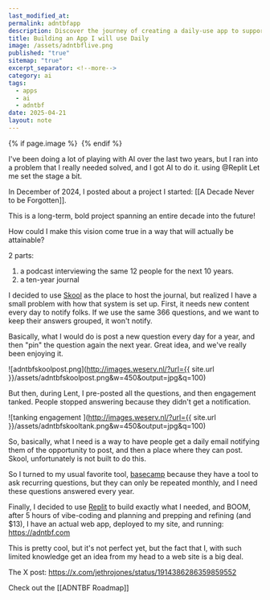 ```yaml
---
last_modified_at: 
permalink: adntbfapp
description: Discover the journey of creating a daily-use app to support a decade-long project involving a podcast and a ten-year journal. Learn how AI and tools like Replit were leveraged to overcome challenges in engagement and notifications, resulting in a custom web app solution.
title: Building an App I will use Daily
image: /assets/adntbflive.png
published: "true"
sitemap: "true"
excerpt_separator: <!--more-->
category: ai
tags:
  - apps
  - ai
  - adntbf
date: 2025-04-21
layout: note
---
```



{% if page.image %} <img src="{{ page.image }}" alt=""> {% endif %}

I've been doing a lot of playing with AI over the last two years, but I ran into a problem that I really needed solved, and I got AI to do it. using @Replit Let me set the stage a bit.

In December of 2024, I posted about a project I started: [[A Decade Never to be Forgotten]].

This is a long-term, bold project spanning an entire decade into the future!

How could I make this vision come true in a way that will actually be attainable?

2 parts:
1. a podcast interviewing the same 12 people for the next 10 years.
2. a ten-year journal

I decided to use [Skool](https://skool.com) as the place to host the journal, but realized I have a small problem with how that system is set up. First, it needs new content every day to notify folks. If we use the same 366 questions, and we want to keep their answers grouped, it won't notify.

Basically, what I would do is post a new question every day for a year, and then "pin" the question again the next year. Great idea, and we've really been enjoying it.

![adntbfskoolpost.png](http://images.weserv.nl/?url={{ site.url }}/assets/adntbfskoolpost.png&w=450&output=jpg&q=100)

But then, during Lent, I pre-posted all the questions, and then engagement tanked. People stopped answering because they didn't get a notification.

![tanking engagement ](http://images.weserv.nl/?url={{ site.url }}/assets/adntbfskooltank.png&w=450&output=jpg&q=100)

So, basically, what I need is a way to have people get a daily email notifying them of the opportunity to post, and then a place where they can post. Skool, unfortunately is not built to do this.

So I turned to my usual favorite tool, [basecamp](https://basecamp.com) because they have a tool to ask recurring questions, but they can only be repeated monthly, and I need these questions answered every year.

Finally, I decided to use [Replit](https://replit.com/refer/jethrojones) to build exactly what I needed, and BOOM, after 5 hours of vibe-coding and planning and prepping and refining (and $13), I have an actual web app, deployed to my site, and running: https://adntbf.com

This is pretty cool, but it's not perfect yet, but the fact that I, with such limited knowledge get an idea from my head to a web site is a big deal.

The X post: https://x.com/jethrojones/status/1914386286359859552

Check out the [[ADNTBF Roadmap]]